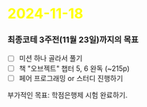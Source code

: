 # <span style="color:yellow">2024-11-18</span>

### 최종코테 3주전(11월 23일)까지의 목표
- [ ] 미션 하나 골라서 풀기
- [ ] 책 "오브젝트" 챕터 5, 6 완독 (~215p)
- [ ] 페어 프로그래밍 or 스터디 진행하기

부가적인 목표: 학점은행제 시험 완료하기.
